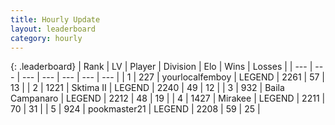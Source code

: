 ```yaml
---
title: Hourly Update
layout: leaderboard
category: hourly
---
```


{: .leaderboard}
| Rank | LV | Player | Division | Elo | Wins | Losses |
| --- | --- | --- | --- | --- | --- | --- |
| <span data-change="0">1</span> | 227 | <span title="ID: 719486">yourlocalfemboy</span> | LEGEND | <span data-change="0">2261</span> | <span data-change="0">57</span> | <span data-change="0">13</span> |
| <span data-change="0">2</span> | 1221 | <span title="ID: 402846">Sktima II</span> | LEGEND | <span data-change="5">2240</span> | <span data-change="1">49</span> | <span data-change="0">12</span> |
| <span data-change="0">3</span> | 932 | <span title="ID: 66144">Baila Campanaro</span> | LEGEND | <span data-change="0">2212</span> | <span data-change="0">48</span> | <span data-change="0">19</span> |
| <span data-change="0">4</span> | 1427 | <span title="ID: 416373">Mirakee</span> | LEGEND | <span data-change="0">2211</span> | <span data-change="0">70</span> | <span data-change="0">31</span> |
| <span data-change="0">5</span> | 924 | <span title="ID: 652474">pookmaster21</span> | LEGEND | <span data-change="0">2208</span> | <span data-change="0">59</span> | <span data-change="0">25</span> |